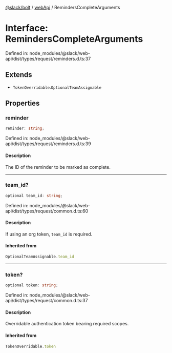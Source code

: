 [@slack/bolt](../../../../index.md) / [webApi](../index.md) / RemindersCompleteArguments

# Interface: RemindersCompleteArguments

Defined in: node\_modules/@slack/web-api/dist/types/request/reminders.d.ts:37

## Extends

- `TokenOverridable`.`OptionalTeamAssignable`

## Properties

### reminder

```ts
reminder: string;
```

Defined in: node\_modules/@slack/web-api/dist/types/request/reminders.d.ts:39

#### Description

The ID of the reminder to be marked as complete.

***

### team\_id?

```ts
optional team_id: string;
```

Defined in: node\_modules/@slack/web-api/dist/types/request/common.d.ts:60

#### Description

If using an org token, `team_id` is required.

#### Inherited from

```ts
OptionalTeamAssignable.team_id
```

***

### token?

```ts
optional token: string;
```

Defined in: node\_modules/@slack/web-api/dist/types/request/common.d.ts:37

#### Description

Overridable authentication token bearing required scopes.

#### Inherited from

```ts
TokenOverridable.token
```
